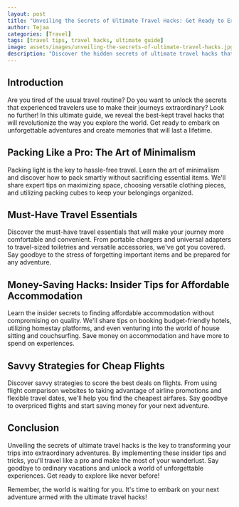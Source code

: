 ```yaml
---
layout: post
title: "Unveiling the Secrets of Ultimate Travel Hacks: Get Ready to Explore Like a Pro!"
author: Tejaa
categories: [Travel]
tags: [travel tips, travel hacks, ultimate guide]
image: assets/images/unveiling-the-secrets-of-ultimate-travel-hacks.jpg
description: "Discover the hidden secrets of ultimate travel hacks that will transform your trips into extraordinary adventures. Learn insider tips and tricks to travel like a pro and make the most of your wanderlust."
---
```


## Introduction

Are you tired of the usual travel routine? Do you want to unlock the secrets that experienced travelers use to make their journeys extraordinary? Look no further! In this ultimate guide, we reveal the best-kept travel hacks that will revolutionize the way you explore the world. Get ready to embark on unforgettable adventures and create memories that will last a lifetime.

## Packing Like a Pro: The Art of Minimalism

Packing light is the key to hassle-free travel. Learn the art of minimalism and discover how to pack smartly without sacrificing essential items. We'll share expert tips on maximizing space, choosing versatile clothing pieces, and utilizing packing cubes to keep your belongings organized.

## Must-Have Travel Essentials

Discover the must-have travel essentials that will make your journey more comfortable and convenient. From portable chargers and universal adapters to travel-sized toiletries and versatile accessories, we've got you covered. Say goodbye to the stress of forgetting important items and be prepared for any adventure.

## Money-Saving Hacks: Insider Tips for Affordable Accommodation

Learn the insider secrets to finding affordable accommodation without compromising on quality. We'll share tips on booking budget-friendly hotels, utilizing homestay platforms, and even venturing into the world of house sitting and couchsurfing. Save money on accommodation and have more to spend on experiences.

## Savvy Strategies for Cheap Flights

Discover savvy strategies to score the best deals on flights. From using flight comparison websites to taking advantage of airline promotions and flexible travel dates, we'll help you find the cheapest airfares. Say goodbye to overpriced flights and start saving money for your next adventure.

## Conclusion

Unveiling the secrets of ultimate travel hacks is the key to transforming your trips into extraordinary adventures. By implementing these insider tips and tricks, you'll travel like a pro and make the most of your wanderlust. Say goodbye to ordinary vacations and unlock a world of unforgettable experiences. Get ready to explore like never before!

Remember, the world is waiting for you. It's time to embark on your next adventure armed with the ultimate travel hacks!

